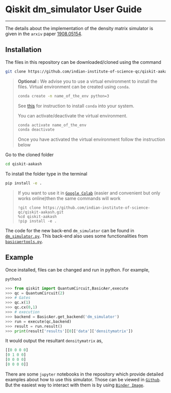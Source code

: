 # Qiskit dm_simulator User Guide
***
The details about the implementation of the density matrix simulator is given in the `arxiv` paper [1908.05154](https://arxiv.org/abs/1908.05154).
## Installation
The files in this repository can be downloaded/cloned using the command
```bash
git clone https://github.com/indian-institute-of-science-qc/qiskit-aakash.git
```
> **Optional :** We advise you to use a virtual environment to install the files. Virtual environment can be created using `conda`.  
>
> ```bash
> conda create -n name_of_the_env python=3
> ```
> See [this](https://docs.conda.io/projects/conda/en/latest/user-guide/install/linux.html) for instruction to install `conda` into your system.
>
> You can activate/deactivate the virtual environment.
> ```bash
> conda activate name_of_the_env
> conda deactivate
> ```
> Once you have activated the virtual environment follow the instruction below

Go to the cloned folder
```bash
cd qiskit-aakash
```
To install the folder type in the terminal
```bash
pip install -e .
```
> If you want to use it in [`Google Colab`](https://colab.research.google.com/) (easier and convenient but only works online)then the same commands will work
> ```
> !git clone https://github.com/indian-institute-of-science-qc/qiskit-aakash.git
> %cd qiskit-aakash
> !pip install -e .
> ```

The code for the new back-end `dm_simulator` can be found in [`dm_simulator.py`](qiskit/providers/basicaer/dm_simulator.py).
This back-end also uses some functionalities from [`basicaertools.py`](qiskit/providers/basicaer/basicaertools.py).

## Example
Once installed, files can be changed and run in python. For example,
```bash
python3
```
```python
>>> from qiskit import QuantumCircuit,BasicAer,execute
>>> qc = QuantumCircuit(2)
>>> # Gates
>>> qc.x(1)
>>> qc.cx(0,1)
>>> # execution
>>> backend = BasicAer.get_backend('dm_simulator')
>>> run = execute(qc,backend)
>>> result = run.result()
>>> print(result['results'][0]['data']['densitymatrix'])
```
It would output the resultant `densitymatrix` as,
```python
[[0 0 0 0]
[0 1 0 0]
[0 0 0 0]
[0 0 0 0]]
```
There are some `jupyter` notebooks in the repository which provide detailed examples about how to use this simulator.
Those can be viewed in [`Github`](dm_simulator_user_guide/user_guide.ipynb). But the easiest way to interact with them is by using [`Binder Image`](https://mybinder.org/v2/gh/indian-institute-of-science-qc/qiskit-aakash/master?filepath=.%2Fdm_simulator_user_guide%2Fuser_guide.ipynb).